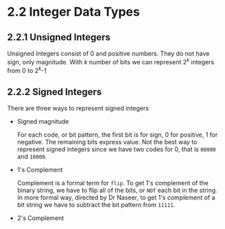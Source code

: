# 2.2 Integer Data Types

## 2.2.1 Unsigned Integers

Unsigned Integers consist of 0 and positive numbers. They do not have sign, only magnitude. With *k* number of bits we can represent 2<sup>*k*</sup>  integers from 0 to 2<sup>*k*</sup>-1

## 2.2.2 Signed Integers

There are three ways to represent signed integers

- Signed magnitude

    For each code, or bit pattern, the first bit is for sign, 0 for positive, 1 for negative. The remaining bits express value.
    Not the best way to represent signed integers since we have two codes for 0, that is `00000` and `10000`.

- 1's Complement

    Complement is a formal term for `flip`. To get 1's complement of the binary string, we have to flip all of the bits, or `NOT` each bit in the string. In more formal way, directed by Dr Naseer, to get 1's complement of a bit string we have to subtract the bit pattern from `11111`.

- 2's Complement

    